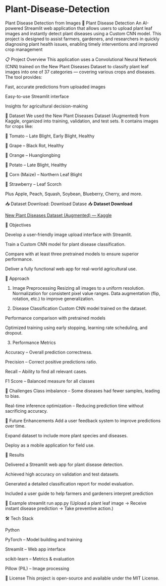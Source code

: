 # Plant-Disease-Detection
Plant Disease Detection from Images 
🌿 Plant Disease Detection
An AI-powered Streamlit web application that allows users to upload plant leaf images and instantly detect plant diseases using a Custom CNN model.
This project is designed to assist farmers, gardeners, and researchers in quickly diagnosing plant health issues, enabling timely interventions and improved crop management

📋 Project Overview
This application uses a Convolutional Neural Network (CNN) trained on the New Plant Diseases Dataset to classify plant leaf images into one of 37 categories — covering various crops and diseases.
The tool provides:

Fast, accurate predictions from uploaded images

Easy-to-use Streamlit interface

Insights for agricultural decision-making

📂 Dataset
We used the New Plant Diseases Dataset (Augmented) from Kaggle, organized into training, validation, and test sets.
It contains images for crops like:

🍅 Tomato – Late Blight, Early Blight, Healthy

🍇 Grape – Black Rot, Healthy

🍊 Orange – Huanglongbing

🥔 Potato – Late Blight, Healthy

🌽 Corn (Maize) – Northern Leaf Blight

🍓 Strawberry – Leaf Scorch

Plus Apple, Peach, Squash, Soybean, Blueberry, Cherry, and more.

📥 Dataset Download:
Download Datase 📥 **Dataset Download**  

[New Plant Diseases Dataset (Augmented) — Kaggle](https://www.kaggle.com/datasets/vipoooool/new-plant-diseases-dataset)

🎯 Objectives

Develop a user-friendly image upload interface with Streamlit.

Train a Custom CNN model for plant disease classification.

Compare with at least three pretrained models to ensure superior performance.

Deliver a fully functional web app for real-world agricultural use.

🚀 Approach

1. Image Preprocessing
Resizing all images to a uniform resolution.
Normalization for consistent pixel value ranges.
Data augmentation (flip, rotation, etc.) to improve generalization.

2. Disease Classification
Custom CNN model trained on the dataset.

Performance comparison with pretrained models 

Optimized training using early stopping, learning rate scheduling, and dropout.

3. Performance Metrics

Accuracy – Overall prediction correctness.

Precision – Correct positive predictions ratio.

Recall – Ability to find all relevant cases.

F1 Score – Balanced measure for all classes

🚧 Challenges
Class imbalance – Some diseases had fewer samples, leading to bias.

Real-time inference optimization – Reducing prediction time without sacrificing accuracy.

🔮 Future Enhancements
Add a user feedback system to improve predictions over time.

Expand dataset to include more plant species and diseases.

Deploy as a mobile application for field use.

🌱 Results

Delivered a Streamlit web app for plant disease detection.

Achieved high accuracy on validation and test datasets.

Generated a detailed classification report for model evaluation.

Included a user guide to help farmers and gardeners interpret prediction

📸 Example
streamlit run app.py
(Upload a plant leaf image → Receive instant disease prediction → Take preventive action.)

🛠 Tech Stack

Python

PyTorch – Model building and training

Streamlit – Web app interface

scikit-learn – Metrics & evaluation

Pillow (PIL) – Image processing

📜 License
This project is open-source and available under the MIT License.
